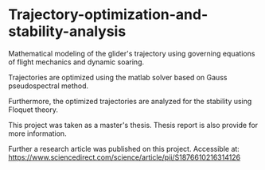 # Trajectory-optimization-and-stability-analysis

Mathematical modeling of the glider's trajectory using governing equations of flight mechanics and dynamic soaring. 

Trajectories are optimized using the matlab solver based on Gauss pseudospectral method.

Furthermore, the optimized trajectories are analyzed for the stability using Floquet theory.

This project was taken as a master's thesis. Thesis report is also provide for more information. 

Further a research article was published on this project. Accessible at: https://www.sciencedirect.com/science/article/pii/S1876610216314126
